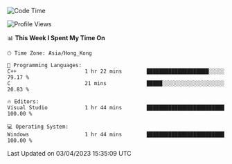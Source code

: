 <!--START_SECTION:waka-->
![Code Time](http://img.shields.io/badge/Code%20Time-41%20hrs%2026%20mins-blue)

![Profile Views](http://img.shields.io/badge/Profile%20Views-0-blue)

📊 **This Week I Spent My Time On** 

```text
🕑︎ Time Zone: Asia/Hong_Kong

💬 Programming Languages: 
C++                      1 hr 22 mins        ████████████████████░░░░░   79.17 % 
C                        21 mins             █████░░░░░░░░░░░░░░░░░░░░   20.83 % 

🔥 Editors: 
Visual Studio            1 hr 44 mins        █████████████████████████   100.00 % 

💻 Operating System: 
Windows                  1 hr 44 mins        █████████████████████████   100.00 % 
```


 Last Updated on 03/04/2023 15:35:09 UTC
<!--END_SECTION:waka-->
